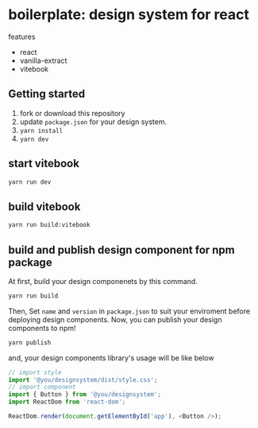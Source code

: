 # boilerplate: design system for react

features

- react
- vanilla-extract
- vitebook

## Getting started

1. fork or download this repository
2. update `package.json` for your design system.
3. `yarn install`
4. `yarn dev`

## start vitebook

```sh
yarn run dev
```

## build vitebook

```sh
yarn run build:vitebook
```

## build and publish design component for npm package

At first, build your design componenets by this command.

```sh
yarn run build
```

Then, Set `name` and `version` in `package.json` to suit your enviroment before deploying design components.
Now, you can publish your design components to npm!

```sh
yarn publish
```

and, your design components library's usage will be like below

```ts
// import style
import '@you/designsystem/dist/style.css';
// import component
import { Button } from '@you/designsystem';
import ReactDom from 'react-dom';

ReactDom.render(document.getElementById('app'), <Button />);
```
